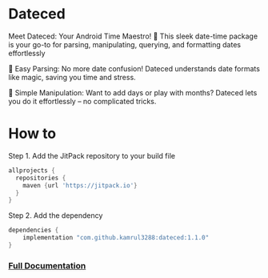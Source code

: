 # Dateced

Meet Dateced: Your Android Time Maestro! 🌟 This sleek date-time package is your go-to for parsing, manipulating, querying, and formatting dates effortlessly

🚀 Easy Parsing: No more date confusion! Dateced understands date formats like magic, saving you time and stress.

🔄 Simple Manipulation: Want to add days or play with months? Dateced lets you do it effortlessly – no complicated tricks.

# How to
Step 1. Add the JitPack repository to your build file
```gradle
allprojects {
  repositories {
    maven {url 'https://jitpack.io'}
  }
}
```
Step 2. Add the dependency
```gradle
dependencies {
    implementation "com.github.kamrul3288:dateced:1.1.0"
}
 ```
### [Full Documentation](doc)



